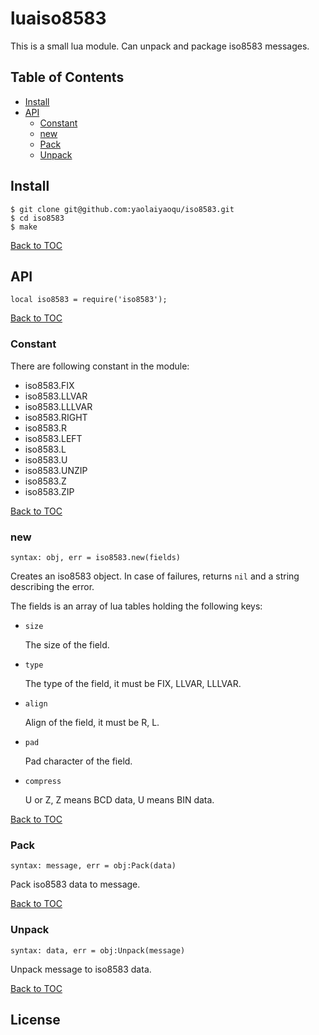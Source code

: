 # luaiso8583

This is a small lua module. Can unpack and package iso8583 messages.

## Table of Contents

* [Install](#install)
* [API](#api)
    * [Constant](#constant)
    * [new](#new)
    * [Pack](#pack)
    * [Unpack](#unpack)

## Install

```
$ git clone git@github.com:yaolaiyaoqu/iso8583.git
$ cd iso8583
$ make
```

[Back to TOC](#table-of-contents)

## API

`local iso8583 = require('iso8583');`

[Back to TOC](#table-of-contents)

### Constant

There are following constant in the module:

* iso8583.FIX
* iso8583.LLVAR
* iso8583.LLLVAR
* iso8583.RIGHT
* iso8583.R
* iso8583.LEFT
* iso8583.L
* iso8583.U
* iso8583.UNZIP
* iso8583.Z
* iso8583.ZIP

[Back to TOC](#table-of-contents)

### new

`syntax: obj, err = iso8583.new(fields)`

Creates an iso8583 object. In case of failures, returns `nil` and a string describing the error.

The fields is an array of lua tables holding the following keys:

* `size`

    The size of the field.

* `type`

    The type of the field, it must be FIX, LLVAR, LLLVAR.

* `align`

    Align of the field, it must be R, L.

* `pad`

    Pad character of the field.

* `compress`

    U or Z, Z means BCD data, U means BIN data.

[Back to TOC](#table-of-contents)

### Pack

`syntax: message, err = obj:Pack(data)`

Pack iso8583 data to message.

[Back to TOC](#table-of-contents)

### Unpack

`syntax: data, err = obj:Unpack(message)`

Unpack message to iso8583 data.

[Back to TOC](#table-of-contents)

## License

